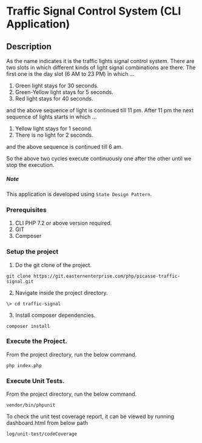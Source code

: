 # Traffic Signal Control System (CLI Application)

## Description

As the name indicates it is the traffic lights signal control system.
There are two slots in which different kinds of light signal combinations are there. The first one is the day slot (6 AM to 23 PM) in which ...

1. Green light stays for 30 seconds.
2. Green-Yellow light stays for 5 seconds.
3. Red light stays for 40 seconds.

and the above sequence of light is continued till 11 pm. After 11 pm the next sequence of lights starts in which ...

1. Yellow light stays for 1 second.
2. There is no light for 2 seconds.

and the above sequence is continued till 6 am.

So the above two cycles execute continuously one after the other until we stop the execution.

##### Note
This application is developed using `State Design Pattern`.

### Prerequisites

1. CLI PHP 7.2 or above version required.
2. GIT
3. Composer

### Setup the project

1. Do the git clone of the project.

```
git clone https://git.easternenterprise.com/php/picasse-traffic-signal.git
```
2. Navigate inside the project directory.

```
\> cd traffic-signal
```
3. Install composer dependencies.

```
composer install
```

### Execute the Project.

From the project directory, run the below command.

```
php index.php
```

### Execute Unit Tests.

From the project directory, run the below command.


```
vendor/bin/phpunit
```

To check the unit test coverage report, it can be viewed by running dashboard.html from below path

`log/unit-test/codeCoverage`
